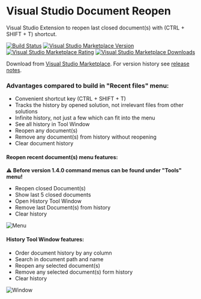 # Visual Studio Document Reopen
Visual Studio Extension to reopen last closed document(s) with (CTRL + SHIFT + T) shortcut.

[![Build Status](https://major-soft.visualstudio.com/GitHub/_apis/build/status/majorimi.vs-reopen)](https://major-soft.visualstudio.com/GitHub/_build/latest?definitionId=5)
[![Visual Studio Marketplace Version](https://img.shields.io/visual-studio-marketplace/v/major.VSDocumentReopen?label=Version)](https://marketplace.visualstudio.com/items?itemName=major.VSDocumentReopen)
[![Visual Studio Marketplace Rating](https://img.shields.io/visual-studio-marketplace/r/major.VSDocumentReopen?label=Marketplace%20Rating)](https://marketplace.visualstudio.com/items?itemName=major.VSDocumentReopen)
[![Visual Studio Marketplace Downloads](https://img.shields.io/visual-studio-marketplace/d/major.VSDocumentReopen?label=Marketplace%20Downloads)](https://marketplace.visualstudio.com/items?itemName=major.VSDocumentReopen)

Download from [Visual Studio Marketplace](https://marketplace.visualstudio.com/items?itemName=major.VSDocumentReopen).
For version history see [release notes](https://github.com/majorimi/vs-reopen/blob/master/ReleaseNotes.md).

### Advantages compared to build in "Recent files" menu:
- Convenient shortcut key (CTRL + SHIFT + T)
- Tracks the history by opened solution, not irrelevant files from other solutions
- Infinite history, not just a few which can fit into the menu
- See all history in Tool Window
- Reopen any document(s)
- Remove any document(s) from history without reopening
- Clear document history

#### Reopen recent document(s) menu features:
:warning: **Before version 1.4.0 command menus can be found under "Tools" menu!**

- Reopen closed Document(s)
- Show last 5 closed documents
- Open History Tool Window
- Remove last Document(s) from history
- Clear history

![Menu](https://raw.githubusercontent.com/majorimi/vs-reopen/master/VSDocumentReopen/VSDocumentReopen/Resources/VsToolsMenu.png "Document history menu")

#### History Tool Window features:

- Order document history by any column
- Search in document path and name
- Reopen any selected document(s)
- Remove any selected document(s) form history
- Clear history

![Window](https://raw.githubusercontent.com/majorimi/vs-reopen/master/VSDocumentReopen/VSDocumentReopen/Resources/VsToolsWindow.png "Document history Tool Window")
